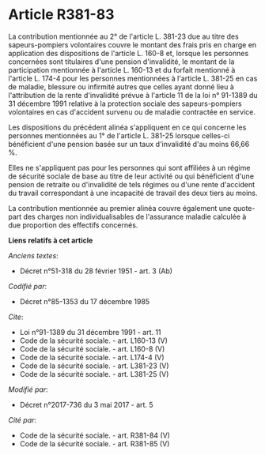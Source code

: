 # Article R381-83

La contribution mentionnée au 2° de l'article L. 381-23 due au titre des sapeurs-pompiers volontaires couvre le montant des
frais pris en charge en application des dispositions de l'article L. 160-8 et, lorsque les personnes concernées sont
titulaires d'une pension d'invalidité, le montant de la participation mentionnée à l'article L. 160-13 et du forfait
mentionné à l'article L. 174-4 pour les personnes mentionnées à l'article L. 381-25 en cas de maladie, blessure ou infirmité
autres que celles ayant donné lieu à l'attribution de la rente d'invalidité prévue à l'article 11 de la loi n° 91-1389 du 31
décembre 1991 relative à la protection sociale des sapeurs-pompiers volontaires en cas d'accident survenu ou de maladie
contractée en service. 

Les dispositions du précédent alinéa s'appliquent en ce qui concerne les personnes mentionnées au 1° de l'article L. 381-25
lorsque celles-ci bénéficient d'une pension basée sur un taux d'invalidité d'au moins 66,66 %. 

Elles ne s'appliquent pas pour les personnes qui sont affiliées à un régime de sécurité sociale de base au titre de leur
activité ou qui bénéficient d'une pension de retraite ou d'invalidité de tels régimes ou d'une rente d'accident du travail
correspondant à une incapacité de travail des deux tiers au moins. 

La contribution mentionnée au premier alinéa couvre également une quote-part des charges non individualisables de l'assurance
maladie calculée à due proportion des effectifs concernés.

**Liens relatifs à cet article**

_Anciens textes_:

  - Décret n°51-318 du 28 février 1951 - art. 3 (Ab)

_Codifié par_:

  - Décret n°85-1353 du 17 décembre 1985

_Cite_:

  - Loi n°91-1389 du 31 décembre 1991 - art. 11
  - Code de la sécurité sociale. - art. L160-13 (V)
  - Code de la sécurité sociale. - art. L160-8 (V)
  - Code de la sécurité sociale. - art. L174-4 (V)
  - Code de la sécurité sociale. - art. L381-23 (V)
  - Code de la sécurité sociale. - art. L381-25 (V)

_Modifié par_:

  - Décret n°2017-736 du 3 mai 2017 - art. 5

_Cité par_:

  - Code de la sécurité sociale. - art. R381-84 (V)
  - Code de la sécurité sociale. - art. R381-85 (V)
